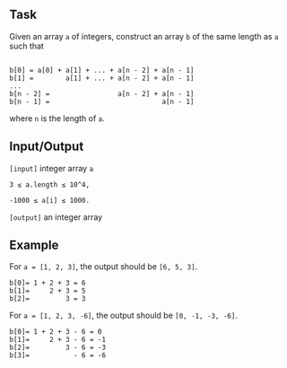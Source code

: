 ## Task
Given an array `a` of integers, construct an array `b` of the same length as `a` such that
```

b[0] = a[0] + a[1] + ... + a[n - 2] + a[n - 1]
b[1] =        a[1] + ... + a[n - 2] + a[n - 1]
...
b[n - 2] =                 a[n - 2] + a[n - 1]
b[n - 1] =                            a[n - 1]
```
where `n` is the length of `a`.


## Input/Output


`[input]` integer array `a`

`3 ≤ a.length ≤ 10^4,`

`-1000 ≤ a[i] ≤ 1000.`

`[output]` an integer array

## Example

For `a = [1, 2, 3]`, the output should be `[6, 5, 3]`.
```
b[0]= 1 + 2 + 3 = 6
b[1]=     2 + 3 = 5
b[2]=         3 = 3
```

For `a = [1, 2, 3, -6]`, the output should be `[0, -1, -3, -6]`.
```
b[0]= 1 + 2 + 3 - 6 = 0
b[1]=     2 + 3 - 6 = -1
b[2]=         3 - 6 = -3
b[3]=           - 6 = -6
```

